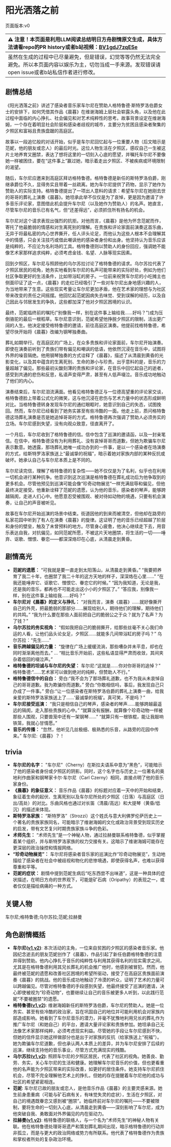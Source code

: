 # 阳光洒落之前
页面版本:v0
 

| :warning: 注意！本页面是利用LLM阅读总结明日方舟剧情原文生成，具体方法请看repo的PR history或者b站视频：[BV1gdJ7zqESe](https://www.bilibili.com/video/BV1gdJ7zqESe/)         |
|:----------------------------|
| 虽然在生成的过程中已尽量避免，但是错误，幻觉等等仍然无法完全避免。所以本页面内容以娱乐为主，切勿当成一手来源。发现错误请open issue或者b站私信作者进行修改。|



## 剧情总结
《阳光洒落之前》讲述了感染者音乐家车尔尼在赞助人格特鲁德·斯特罗洛伯爵女士的安排下，如何凭借其作品《晨暮》在维谢海姆上层社会崭露头角，以及他在此过程中面临的内心挣扎、社会偏见和对艺术纯粹性的思考。故事背景设定在维谢海姆，一个存在着明显社会阶层和感染者歧视的城市，主要分为贫困且感染者聚集的夕照区和富裕且贵族盘踞的高庭区。

故事以一段追忆般的对话开始，似乎是车尔尼回忆起与一位重要人物（后文暗示是范妮，他的朋友或恋人）的最后时光。这位人物生活在夕照区，感叹自己一生被这片土地养育又圈禁，表达了想将这里的一切刻入心底的愿望，并嘱托车尔尼不要像她一样被困住，要在“这件事上”赢过她，暗示着走出夕照区、不被疾病或环境限制的渴望。

随后，车尔尼应邀来到高庭区拜访格特鲁德。格特鲁德是新任的斯特罗洛伯爵，刚继承爵位不久，显得务实且带着一丝疏离。她为车尔尼提供了药物，显示了她作为赞助人的实际支持。格特鲁德提出了一项出人意料的请求：希望车尔尼在她刚去世的哥哥的葬礼上演奏《晨暮》。她坦承此举不仅仅是为了哀悼，更是因为邀请了许多音乐评论家，意图借此机会提升车尔尼（以及她作为赞助人）的名声。她直言，尽管车尔尼的音乐已有名气，但“还差得远”，必须抓住所有扬名的机会。

车尔尼对这个请求表现出强烈的抗拒。对他而言，《晨暮》是他为怀念范妮而作，寄托了他最脆弱的情感和对生离死别的理解。在贵族和评论家面前演奏这首乐曲，无异于将最私密的内心世界撕开，任人评头论足，而他认为这些人根本不会理解其中的情感，只会关注技巧或借此嘲讽他的感染者身份和出身。他坚持认为音乐应该是纯粹的，不应沦为名利场的工具。格特鲁德则以赞助人的身份回应，强调她不能像艺术家那样追求纯粹，必须考虑金钱、名望、人脉等现实因素。

回到夕照区，车尔尼与照顾他的乌尔苏拉讨论了格特鲁德的请求。乌尔苏拉代表了夕照区居民的视角，她务实地看到车尔尼的名声可能带来的实际好处，例如为他们社区争取更好的生活条件，比如带浴缸的房子。一位前来祝贺车尔尼的小吃摊主也侧面印证了这一点，《晨暮》的走红已经吸引了一些对车尔尼出身地感兴趣的人，为当地带来了生意。这些现实考量让车尔尼更加矛盾，他在艺术家的理想与为社区带来改变的责任之间摇摆。他回忆起范妮因病失去味觉、受到误解的经历，以及自己因此与邻居发生的争执，这些都加深了他对夕照区困境的认识。

最终，范妮临终前的嘱托("别像我一样，别在这件事上输给我......好吗？")成为压倒骆驼的最后一根稻草。车尔尼意识到，范妮希望他挣脱夕照区的限制，活出更广阔的人生。他决定接受格特鲁德的邀请，前往高庭区演奏。他提前找格特鲁德，希望尽快开始将《晨暮》改编为钢琴独奏曲。

葬礼如期举行。在高庭区的广场上，在众多贵族和评论家面前，车尔尼开始演奏。即使在演奏前听到了贵族们带有偏见和嘲讽的低语，他依然沉浸在音乐中，试图将外界的噪音隔绝。他用钢琴独奏的方式诠释了《晨暮》，描述了从清晨到黄昏的光影变化，以及其中蕴含的生离死别、生命的渺小与珍贵。出乎意料的是，音乐的力量超越了偏见。那些最初尖酸刻薄的贵族和评论家，在音乐中回忆起自己的逝者，感受到共通的悲伤和反思，私语声变得严肃，甚至有人低声啜泣。音乐成功地触动了他们的内心。

演奏结束后，车尔尼泪流满面。他看见格特鲁德正与一位德高望重的评论家交谈，格特鲁德脸上带着公式化的微笑，这与他沉浸在悲伤与艺术力量中的状态形成鲜明对比。当格特鲁德转身发现车尔尼的通红眼眶时，她意识到自己的失态，试图挽回。然而，车尔尼已经看到了她务实甚至有些冷酷的一面。他走上前，质问格特鲁德这场葬礼演奏是否是她追悼哥哥的方式。格特鲁德再次强调了赞助人必须务实的立场。车尔尼感到失望，没有向观众致意，径直离开了。

一个月后，车尔尼收到了格特鲁德的信。信中包含了巡演的邀请函，以及一封亲笔信。在信中，格特鲁德没有为利用葬礼、没有哀悼哥哥而道歉，但她为欺骗车尔尼表示歉意。她透露，那场葬礼她唯一成功办到的一件事，是以一个感染者在场演奏的方式，给斯特罗洛家族送上“最诚挚的祝福”，暗示着她对家族内部的某种反抗或破坏。她承认自己与车尔尼本质上是不同的。

车尔尼读完信，理解了格特鲁德的复杂性——她不仅仅是为了名利，似乎也在利用一切机会进行某种抗争。他意识到这次巡演是格特鲁德在葬礼成功后为他争取到的更多机会。尽管他预见到巡演可能会像“珍奇动物展览”一样充满屈辱和偏见，但他最终决定接受。他重新诠释了范妮的遗愿，认为他的音乐，感染者的琴声，能够跨越隔阂，走进人们心中。他愿意忍受被围观、被对待如动物的境遇，只要有机会演奏，让自己的声音被听见。

故事在车尔尼开始巡演的场景中结束。街道因他的到来而被清空，但他却在路旁的私家花园中听到了有人在演奏《晨暮》的旋律。这证明了他的音乐已经超越了阶层和身份的壁垒，触及了未曾预料的地方。尽管身心疲惫，他决心继续走下去，用音乐表达自我，对抗偏见，如同范妮所愿，不被这片天地圈禁，将生活的一切——唾弃、讴歌、憎恨、眷恋——都深深烙印在心底，从清晨走到黄昏。
## 剧情高光
*   **范妮的遗愿：**
    “可我就是要一直走到太阳落山，从清晨走到黄昏。”
    “我要把养育了我二十年，也圈禁了我二十年的这方天地的样子，深深烙在心里......”
    “在我还能唾弃它、讴歌它、憎恨它、眷恋它的时候。”
    “因为我知道，无论是我，还是我的音乐，都再也不可能走出这小小的夕照区了。”
    “答应我，别像我一样，别在这件事上输给我......好吗？”
*   **车尔尼对《晨暮》的定义与挣扎：**
    “对我而言，演奏《晨暮》......就好像撕开自己的外壳，把最脆弱的那部分......展现给别人，期待他们的理解，期待他们的共鸣。”
    “我为什么要在那些人面前把自己的脆弱公之于众？就为了名声？为了钱？”
*   **乌尔苏拉的务实视角：**
    “假如我把自己的脆弱撕开，给那些丝毫不关心我们命运的人看，让他们品头论女足，夕照区......就能多几间带浴缸的房子吗？”
    乌尔苏拉：“先生......”
*   **音乐跨越偏见的力量：**
    “旋律在广场上缓缓流淌，那些嘈杂并未平息，却也在同时渐渐离他而去。”
    ...
    “相比音乐开始前，这些私语显得严肃而收敛，其间夹杂着低回的啜泣声。”
*   **格特鲁德的坦诚与车尔尼的失望：**
    车尔尼:“这就是......你对你哥哥的追悼？”
    格特鲁德:“......艺术家可以做到绝对的纯粹，但赞助人不行。”
*   **格特鲁德信中的自白：**
    旁白:“我不会为了那场葬礼道歉，也不为我从未哀悼自己的哥哥道歉。我为欺骗你而道歉。”
    旁白:“你敢相信吗，事后，我发现自己只办成了一件事。”
    旁白:“让一位感染者在斯特罗洛伯爵的葬礼上演奏一曲，给我亲爱的斯特罗洛家族送上了......‘最诚挚的祝福’。真可笑，不是吗？”
*   **车尔尼接受巡演：**
    “我只是相信自己的琴声，感染者的琴声......能够跨越最遥远的隔阂，走入那些贵族的心中。”
    “就算没有报酬，就算像个珍奇动物一样被那些人围观，只要兽笼中还有一架钢琴......”
    “就算只有一根铁棍，能让我敲响铁笼，我就心甘情愿。”
*   **音乐的传播：**
    “忽然，他听见几丝极细、极熟悉的乐音，从路旁的花园中传来。”
    车尔尼:《晨暮》？！
## trivia
*   **车尔尼的名字：** "车尔尼"（Cherny）在斯拉夫语系中意为“黑色”，可能暗示了他的感染者身份或夕照区的阴影。同时，这个名字也与历史上一位著名的奥地利作曲家和钢琴家卡尔·车尔尼（Carl Czerny）相同，直接点明了他的音乐家身份。
*   **《晨暮》的象征意义：** 音乐作品《晨暮》的标题对应着一天中的开始和结束，象征着生命的起伏、生离死别以及车尔尼所处的夕照区（日落）与高庭区（日出/高处）的对比。乐曲风格也通过对长笛（清晨/高远）和大提琴（黄昏/低沉）的描述来体现。
*   **斯特罗洛家族：** “斯特罗洛”（Strozzi）这个姓氏与意大利佛罗伦萨历史上一个著名的贵族家族同名，可能暗示了维谢海姆的文化或政治背景受到现实历史的启发，带有文艺复兴时期贵族家族斗争的色彩。
*   **术师先生：** “术师先生”是一个神秘人物，通过拉赫曼联系格特鲁德，似乎掌握着某个组织，并与斯特罗洛家族的权力交接有关。这暗示了维谢海姆可能存在更深层的政治操控和情报网络。
*   **“珍奇动物展览”：** 车尔尼将感染者音乐家的巡演比作“珍奇动物展览”，生动地描绘了感染者在社会中被歧视和物化的悲惨境遇，即使获得名声，也难以获得尊重和平等。
*   **范妮的症状：** 剧情中提到范妮生病后“吃东西尝不出味道”，这是一种具体的症状描述，在明日方舟的世界观下，可能是矿石病（Oripathy）的表现之一，或者仅仅是描绘病痛的一种方式。
## 关键人物
车尔尼;格特鲁德;乌尔苏拉;范妮;拉赫曼
## 角色剧情概括
-   **车尔尼([v1](../chars/char_4047_pianst.md),[v2](../char_v3/char_4047_pianst.md))**: 本次活动的主角，一位来自贫困的夕照区的感染者音乐家。他因纪念逝去的朋友范妮创作了《晨暮》，作品引起了新任伯爵格特鲁德的注意并得到赞助。他内心挣扎于音乐的纯粹性与利用其获得名利的现实需求之间，尤其是在格特鲁德利用其兄长葬礼的机会推广他时，他感到被冒犯。然而，他最终被范妮的遗愿和改善社区困境的希望所驱动，接受了在高庭区贵族面前演奏《晨暮》的挑战。他的音乐成功地触动了冷漠的听众，证明了艺术的力量可以跨越偏见。尽管对格特鲁德的手段感到失望，他最终接受了巡演的邀请，决心即使被视为“珍奇动物”，也要继续让自己的音乐被更多人听到，以此践行范妮“不要被圈禁”的遗愿。
-   **格特鲁德([v1](../chars/extended_char_ge_te_lu_de.md),[v2](../char_v3/extended_char_ge_te_lu_de.md))**: 维谢海姆新任的斯特罗洛伯爵，车尔尼的赞助人。她是一位务实、甚至有些冷酷的政治家，旨在巩固自己的地位并可能利用机会对家族内部造成影响。她看到了车尔尼音乐的潜力，并毫不犹豫地利用兄长的葬礼作为推广车尔尼（和她自己）的平台，邀请大量评论家和贵族参加。她坦承自己无法像艺术家那样纯粹，必须考虑现实利益。尽管她的手段让车尔尼感到不快，但她的信件显示她这样做部分也是出于对家族的反抗（给家族送上“祝福”）。她为欺骗车尔尼道歉，但也承认两人本质上的差异，并为车尔尼安排了后续的巡演，继续支持他的音乐事业，尽管方式充满现实的残酷。
-   **乌尔苏拉([v1](../chars/extended_char_wu_er_su_la.md),[v2](../char_v3/extended_char_wu_er_su_la.md))**: 照顾车尔尼的夕照区居民，代表了社区的视角。她善良、勤劳、务实，关心车尔尼的生活和健康。她理解车尔尼音乐的价值，但也更看重他的名声能为夕照区带来的实际改善，如更好的居住条件。她支持车尔尼抓住机会，尽管不完全理解他艺术上的挣扎，但她的存在提醒着车尔尼他的成功与社区的希望紧密相连。
-   **范妮**: 车尔尼已故的朋友或恋人，是他音乐作品《晨暮》的主要灵感来源。她生前身患重病（可能与矿石病有关，有味觉失灵的症状），生活在夕照区，对自己的境遇既眷恋又感到被“圈禁”。她临终前对车尔尼的嘱托——不要被限制，要将生命的一切刻入心底，从清晨走到黄昏——深刻影响了车尔尼，成为他突破自我、勇敢面对外界偏见的内在驱动力。
-   **拉赫曼([v1](../chars/extended_char_la_he_man.md),[v2](../char_v3/extended_char_la_he_man.md))**: 格特鲁德的联络人，与一个名为“术师先生”的神秘人物有关联。他在格特鲁德处理哥哥遗产和策划葬礼期间出现，暗示格特鲁德的行动并非孤立，而是与更大的政治网络或势力有所联系。他代表了格特鲁德作为贵族和掌权者所处的复杂政治环境。
